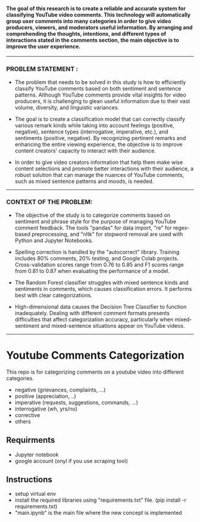 #### The goal of this research is to create a reliable and accurate system for classifying YouTube video comments. This technology will automatically group user comments into many categories in order to give video producers, viewers, and moderators useful information. By arranging and comprehending the thoughts, intentions, and different types of interactions stated in the comments section, the main objective is to improve the user experience.

*********************************************************************************************************************
### PROBLEM STATEMENT :

* The problem that needs to be solved in this study is how to efficiently classify YouTube comments based on both sentiment and sentence patterns. Although YouTube comments provide vital insights for video producers, it is challenging to glean useful information due to their vast volume, diversity, and linguistic variances. 

* The goal is to create a classification model that can correctly classify various remark kinds while taking into account feelings (positive, negative), sentence types (interrogative, imperative, etc.), and sentiments (positive, negative). By recognizing pertinent remarks and enhancing the entire viewing experience, the objective is to improve content creators' capacity to interact with their audience. 

* In order to give video creators information that help them make wise content selections and promote better interactions with their audience, a robust solution that can manage the nuances of YouTube comments, such as mixed sentence patterns and moods, is needed.
*********************************************************************************************************************
### CONTEXT OF THE PROBLEM:

* The objective of the study is to categorize comments based on sentiment and phrase style for the purpose of managing YouTube comment feedback. The tools "pandas" for data import, "re" for regex-based preprocessing, and "nltk" for stopword removal are used with Python and Jupyter Notebooks. 

* Spelling correction is handled by the "autocorrect" library. Training includes 80% comments, 20% testing, and Google Colab projects. Cross-validation scores range from 0.76 to 0.85 and F1 scores range from 0.81 to 0.87 when evaluating the performance of a model. 

* The Random Forest classifier struggles with mixed sentence kinds and sentiments in comments, which causes classification errors. It performs best with clear categorizations.

* High-dimensional data causes the Decision Tree Classifier to function inadequately. Dealing with different comment formats presents difficulties that affect categorization accuracy, particularly when mixed-sentiment and mixed-sentence situations appear on YouTube videos.


*********************************************************************************************************************
# Youtube Comments Categorization

This repo is for categorizing comments on a youtube video into different categories.
  - negative (grievances, complaints, ...)
  - positive (appreciation, ..)
  - imperative (requests, suggestions, commands, ...)
  - interrogative (wh, yrs/no)
  - corrective
  - others

## Requirments
  - Jupyter notebook
  - google account (onyl if you use scraping tool)

## Instructions
  - setup virtual env
  - install the required libraries using "requirements.txt" file. (pip install -r requirements.txt)
  - "main.ipynb" is the main file where the new concept is implemented
